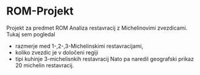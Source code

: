 # ROM-Projekt
Projekt za predmet ROM 
Analiza restavracij z Michelinovimi zvezdicami. Tukaj sem pogledal 
  - razmerje med 1-,2-,3-Michelinskimi restavracijami, 
  - koliko zvezdic je v določeni regiji
  - tipi kuhinje 3-michelisnkih restavracij
 Nato pa naredil geografski prikaz 20 michelin restavracij.

